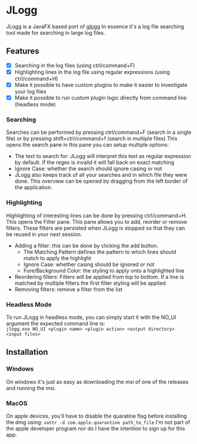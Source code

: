 # JLogg

JLogg is a JavaFX based port of [glogg](https://glogg.bonnefon.org/)
In essence it's a log file searching tool made for searching in large log files.

## Features
- [x] Searching in the log files (using ctrl/command+F) 
- [x] Highlighting lines in the log file using regular expressions (using ctrl/command+H) 
- [x] Make it possible to have custom plugins to make it easier to investigate your log files
- [x] Make it possible to run custom plugin logic directly from command line (headless mode) 

### Searching 
Searches can be performed by pressing ctrl/command+F (search in a single file) or by pressing shift+ctrl/command+f (search in multiple files)
This opens the search pane in this pane you can setup multiple options: 
- The text to search for: JLogg will interpret this text as regular expression by default. If the regex is invalid it will fall back on exact matching 
- Ignore Case: whether the search should ignore casing or not
- JLogg also keeps track of all your searches and in which file they were done. This overview can be opened by dragging from the left border of the application.

### Highlighting
Highlighting of interesting lines can be done by pressing ctrl/command+H.
This opens the Filter pane. 
This pane allows you to add, reorder or remove filters. These filters are persisted when JLogg is stopped so that they can be reused in your next session. 
- Adding a filter: this can be done by clicking the add button. 
	- The Matching Pattern defines the pattern to which lines should match to apply the highlight 
	- Ignore Case: whether casing should be ignored or not 
	- Fore/Background Color: the styling to apply onto a highlighted line 
- Reordering filters: Filters will be applied from top to bottom. If a line is matched by multiple filters the first filter styling will be applied 
- Removing filters: remove a filter from the list

### Headless Mode
To run JLogg in headless mode, you can simply start it with the NO_UI argument the expected command line is:  
`jlogg.exe NO_UI <plugin name> <plugin action> <output directory> <input files>`

## Installation 
### Windows
On windows it's just as easy as downloading the msi of one of the releases and running the msi. 

### MacOS
On apple devices, you'll have to disable the quaratine flag before installing the dmg using: 
`xattr -d com.apple.quarantine path_to_file`
I'm not part of the apple developer program nor do I have the intention to sign up for this app. 
